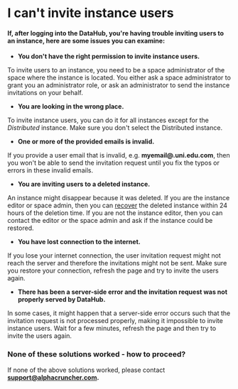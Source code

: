 # I can't invite instance users

#### If, after logging into the DataHub, you're having trouble inviting users to an instance, here are some issues you can examine:

* **You don't have the right permission to invite instance users.**

To invite users to an instance, you need to be a space administrator of the space where the instance is located. You either ask a space administrator to grant you an administrator role, or ask an administrator to send the instance invitations on your behalf.

* **You are looking in the wrong place.**

To invite instance users, you can do it for all instances except for the _Distributed_ instance. Make sure you don't select the Distributed instance.

* **One or more of the provided emails is invalid.**

If you provide a user email that is invalid, e.g. **myemail@.uni.edu.com**, then you won't be able to send the invitation request until you fix the typos or errors in these invalid emails.

* **You are inviting users to a deleted instance.**

An instance might disappear because it was deleted. If you are the instance editor or space admin, then you can [recover](../../settings-and-administration/space-management/delete-an-instance.md) the deleted instance within 24 hours of the deletion time. If you are not the instance editor, then you can contact the editor or the space admin and ask if the instance could be restored.

* **You have lost connection to the internet.**

If you lose your internet connection, the user invitation request might not reach the server and therefore the invitations might not be sent. Make sure you restore your connection,  refresh the page and try to invite the users again.

* **There has been a server-side error and the invitation request was not properly served by DataHub.**

In some cases, it might happen that a server-side error occurs such that the invitation request is not processed properly, making it impossible to invite instance users. Wait for a few minutes, refresh the page and then try to invite the users again.  


### None of these solutions worked - how to proceed?

If none of the above solutions worked, please contact **support@alphacruncher.com.**

